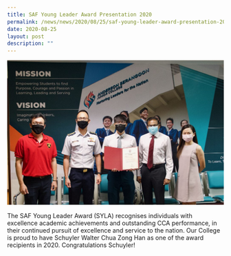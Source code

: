 ```yaml
---
title: SAF Young Leader Award Presentation 2020
permalink: /news/news/2020/08/25/saf-young-leader-award-presentation-2020/
date: 2020-08-25
layout: post
description: ""
---
```

![](/images/SAF%20Young%20Leader%20Award%20Presentation%202020.jpeg)

The SAF Young Leader Award (SYLA) recognises individuals with excellence academic achievements and outstanding CCA performance, in their continued pursuit of excellence and service to the nation. Our College is proud to have Schuyler Walter Chua Zong Han as one of the award recipients in 2020. Congratulations Schuyler!